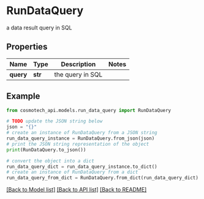 # RunDataQuery

a data result query in SQL

## Properties

Name | Type | Description | Notes
------------ | ------------- | ------------- | -------------
**query** | **str** | the query in SQL | 

## Example

```python
from cosmotech_api.models.run_data_query import RunDataQuery

# TODO update the JSON string below
json = "{}"
# create an instance of RunDataQuery from a JSON string
run_data_query_instance = RunDataQuery.from_json(json)
# print the JSON string representation of the object
print(RunDataQuery.to_json())

# convert the object into a dict
run_data_query_dict = run_data_query_instance.to_dict()
# create an instance of RunDataQuery from a dict
run_data_query_from_dict = RunDataQuery.from_dict(run_data_query_dict)
```
[[Back to Model list]](../README.md#documentation-for-models) [[Back to API list]](../README.md#documentation-for-api-endpoints) [[Back to README]](../README.md)


